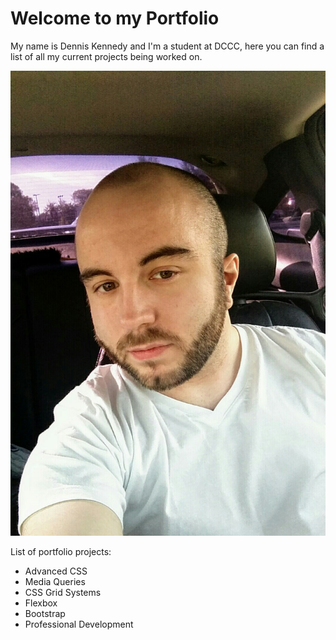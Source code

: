 # Welcome to my Portfolio

My name is Dennis Kennedy and I'm a student at DCCC, here you can find a list of all my current projects being worked on.

![Image of myself](https://github.com/dk252/dk252/blob/master/dRPW8q.jpg "Myself")

List of portfolio projects:

- Advanced CSS
- Media Queries
- CSS Grid Systems
- Flexbox
- Bootstrap
- Professional Development

